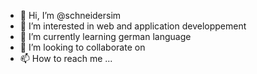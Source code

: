- 👋 Hi, I’m @schneidersim
- 👀 I’m interested in web and application developpement
- 🌱 I’m currently learning german language 
- 💞️ I’m looking to collaborate on 
- 📫 How to reach me ...

<!---
schneidersim/schneidersim is a ✨ special ✨ repository because its `README.md` (this file) appears on your GitHub profile.
You can click the Preview link to take a look at your changes.
--->
